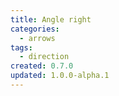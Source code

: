 ```yaml
---
title: Angle right
categories:
  - arrows
tags:
  - direction
created: 0.7.0
updated: 1.0.0-alpha.1
---
```

